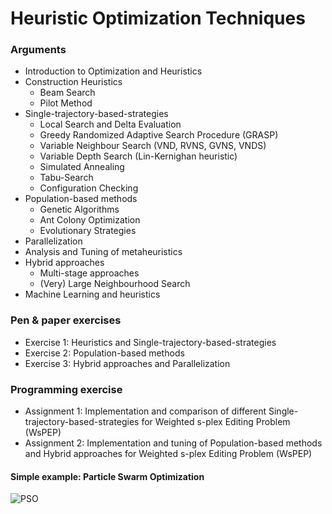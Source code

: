 # Heuristic Optimization Techniques

### Arguments
- Introduction to Optimization and Heuristics
- Construction Heuristics
  * Beam Search
  * Pilot Method
- Single-trajectory-based-strategies
  * Local Search and Delta Evaluation
  * Greedy Randomized Adaptive Search Procedure (GRASP)
  * Variable Neighbour Search (VND, RVNS, GVNS, VNDS)
  * Variable Depth Search (Lin-Kernighan heuristic)
  * Simulated Annealing
  * Tabu-Search
  * Configuration Checking
- Population-based methods
  * Genetic Algorithms
  * Ant Colony Optimization
  * Evolutionary Strategies
- Parallelization
- Analysis and Tuning of metaheuristics
- Hybrid approaches
  * Multi-stage approaches
  * (Very) Large Neighbourhood Search
- Machine Learning and heuristics

### Pen & paper exercises
- Exercise 1: Heuristics and Single-trajectory-based-strategies
- Exercise 2: Population-based methods
- Exercise 3: Hybrid approaches and Parallelization

### Programming exercise
- Assignment 1: Implementation and comparison of different Single-trajectory-based-strategies for Weighted s-plex Editing Problem (WsPEP)
- Assignment 2: Implementation and tuning of Population-based methods and Hybrid approaches for Weighted s-plex Editing Problem (WsPEP)

#### Simple example: Particle Swarm Optimization

![PSO](https://github.com/NicolaMaestri00/Heuristic-Optimization-Techniques-192.137/assets/104208237/1209d9a7-8a5f-49db-8610-7f9408a3ff82)

